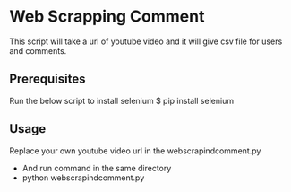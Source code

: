 # Web Scrapping Comment 
This script will take a url of youtube video and it will give csv file for users and comments.

## Prerequisites
Run the below script to install selenium
$ pip install selenium

## Usage
Replace your own youtube video url in the webscrapindcomment.py
- And run command in the same directory
- python webscrapindcomment.py

